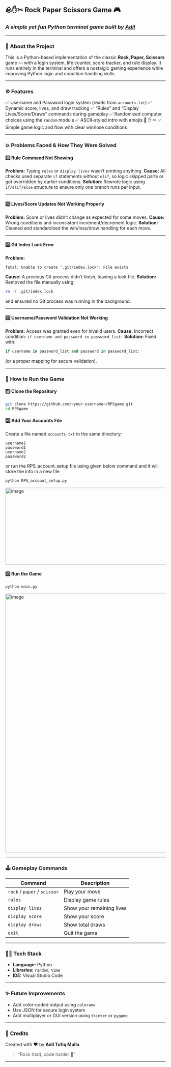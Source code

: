 
## 🪨✋✂ Rock Paper Scissors Game 🎮

### *A simple yet fun Python terminal game built by [Adil ](https://github.com/adil091)*

---

### 🧠 **About the Project**

This is a Python-based implementation of the classic **Rock, Paper, Scissors** game — with a login system, life counter, score tracker, and rule display.
It runs entirely in the terminal and offers a nostalgic gaming experience while improving Python logic and condition handling skills.

---

### ⚙️ **Features**

✅ Username and Password login system (reads from `accounts.txt`)
✅ Dynamic score, lives, and draw tracking
✅ “Rules” and “Display Lives/Score/Draws” commands during gameplay
✅ Randomized computer choices using the `random` module
✅ ASCII-styled intro with emojis 🤘 ✋ ✂
✅ Simple game logic and flow with clear win/lose conditions

---

### 💥 **Problems Faced & How They Were Solved**

#### 1️⃣ **Rule Command Not Showing**

**Problem:** Typing `rules` or `display lives` wasn’t printing anything.
**Cause:** All checks used separate `if` statements without `elif`, so logic skipped parts or got overridden by earlier conditions.
**Solution:** Rewrote logic using `if/elif/else` structure to ensure only one branch runs per input.

---

#### 2️⃣ **Lives/Score Updates Not Working Properly**

**Problem:** Score or lives didn’t change as expected for some moves.
**Cause:** Wrong conditions and inconsistent increment/decrement logic.
**Solution:** Cleaned and standardized the win/loss/draw handling for each move.

---

#### 3️⃣ **Git Index Lock Error**

**Problem:**

```
fatal: Unable to create '.git/index.lock': File exists
```

**Cause:** A previous Git process didn’t finish, leaving a lock file.
**Solution:** Removed the file manually using:

```bash
rm -f .git/index.lock
```

and ensured no Git process was running in the background.

---

#### 4️⃣ **Username/Password Validation Not Working**

**Problem:** Access was granted even for invalid users.
**Cause:** Incorrect condition: `if username and password in password_list:`
**Solution:** Fixed with:

```python
if username in password_list and password in password_list:
```

(or a proper mapping for secure validation).

---

### 🧩 **How to Run the Game**

#### **1️⃣ Clone the Repository**

```bash
git clone https://github.com/<your-username>/RPSgame.git
cd RPSgame
```

#### **2️⃣ Add Your Accounts File**

Create a file named `accounts.txt` in the same directory:

```
username1
password1
username2
password2
```
or  run the RPS_account_setup file using given below command and it will store the info in a new file
```bash
python RPS_account_setup.py
```
<img width="601" height="242" alt="image" src="https://github.com/user-attachments/assets/f1d3e9c1-2d74-4f17-9eba-4075d3904251" />


#### **3️⃣ Run the Game**

```bash
python main.py
```
<img width="1039" height="814" alt="image" src="https://github.com/user-attachments/assets/3f62c6fe-0bfa-44fc-86dc-29be1ade95e1" />

---

### 🕹️ **Gameplay Commands**

| Command                      | Description               |
| ---------------------------- | ------------------------- |
| `rock` / `paper` / `scissor` | Play your move            |
| `rules`                      | Display game rules        |
| `display lives`              | Show your remaining lives |
| `display score`              | Show your score           |
| `display draws`              | Show total draws          |
| `exit`                       | Quit the game             |

---

### 🧑‍💻 **Tech Stack**

* **Language:** Python
* **Libraries:** `random`, `time`
* **IDE:** Visual Studio Code

---

### ✨ **Future Improvements**

* Add color-coded output using `colorama`
* Use JSON for secure login system
* Add multiplayer or GUI version using `tkinter` or `pygame`

---

### 🏁 **Credits**

Created with ❤️ by **Adil Tofiq Mulla**

> “Rock hard, code harder 🤘”

---
